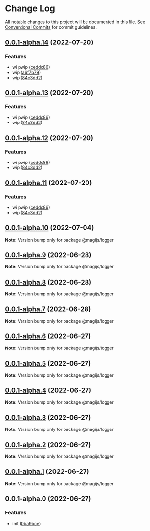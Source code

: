 # Change Log

All notable changes to this project will be documented in this file.
See [Conventional Commits](https://conventionalcommits.org) for commit guidelines.

## [0.0.1-alpha.14](https://github.com/stbui/magijs/compare/v0.0.1-alpha.10...v0.0.1-alpha.14) (2022-07-20)


### Features

* wi pwip ([ceddc86](https://github.com/stbui/magijs/commit/ceddc864a743fb583338be81bc72fdbf6c0b164a))
* wip ([a6f7b79](https://github.com/stbui/magijs/commit/a6f7b79875033eea566ea1d37a346c18a436c123))
* wip ([84c3dd2](https://github.com/stbui/magijs/commit/84c3dd2463238225a5f955a656fb88eadda5a2d1))





## [0.0.1-alpha.13](https://github.com/stbui/magijs/compare/v0.0.1-alpha.10...v0.0.1-alpha.13) (2022-07-20)


### Features

* wi pwip ([ceddc86](https://github.com/stbui/magijs/commit/ceddc864a743fb583338be81bc72fdbf6c0b164a))
* wip ([84c3dd2](https://github.com/stbui/magijs/commit/84c3dd2463238225a5f955a656fb88eadda5a2d1))





## [0.0.1-alpha.12](https://github.com/stbui/magijs/compare/v0.0.1-alpha.10...v0.0.1-alpha.12) (2022-07-20)


### Features

* wi pwip ([ceddc86](https://github.com/stbui/magijs/commit/ceddc864a743fb583338be81bc72fdbf6c0b164a))
* wip ([84c3dd2](https://github.com/stbui/magijs/commit/84c3dd2463238225a5f955a656fb88eadda5a2d1))





## [0.0.1-alpha.11](https://github.com/stbui/magijs/compare/v0.0.1-alpha.10...v0.0.1-alpha.11) (2022-07-20)


### Features

* wi pwip ([ceddc86](https://github.com/stbui/magijs/commit/ceddc864a743fb583338be81bc72fdbf6c0b164a))
* wip ([84c3dd2](https://github.com/stbui/magijs/commit/84c3dd2463238225a5f955a656fb88eadda5a2d1))





## [0.0.1-alpha.10](https://github.com/stbui/magijs/compare/v0.0.1-alpha.9...v0.0.1-alpha.10) (2022-07-04)

**Note:** Version bump only for package @magijs/logger





## [0.0.1-alpha.9](https://github.com/stbui/magijs/compare/v0.0.1-alpha.8...v0.0.1-alpha.9) (2022-06-28)

**Note:** Version bump only for package @magijs/logger





## [0.0.1-alpha.8](https://github.com/stbui/magijs/compare/v0.0.1-alpha.7...v0.0.1-alpha.8) (2022-06-28)

**Note:** Version bump only for package @magijs/logger





## [0.0.1-alpha.7](https://github.com/stbui/magijs/compare/v0.0.1-alpha.6...v0.0.1-alpha.7) (2022-06-28)

**Note:** Version bump only for package @magijs/logger





## [0.0.1-alpha.6](https://github.com/stbui/magijs/compare/v0.0.1-alpha.5...v0.0.1-alpha.6) (2022-06-27)

**Note:** Version bump only for package @magijs/logger





## [0.0.1-alpha.5](https://github.com/stbui/magijs/compare/v0.0.1-alpha.4...v0.0.1-alpha.5) (2022-06-27)

**Note:** Version bump only for package @magijs/logger





## [0.0.1-alpha.4](https://github.com/stbui/magijs/compare/v0.0.1-alpha.3...v0.0.1-alpha.4) (2022-06-27)

**Note:** Version bump only for package @magijs/logger





## [0.0.1-alpha.3](https://github.com/stbui/magijs/compare/v0.0.1-alpha.2...v0.0.1-alpha.3) (2022-06-27)

**Note:** Version bump only for package @magijs/logger





## [0.0.1-alpha.2](https://github.com/stbui/magijs/compare/v0.0.1-alpha.1...v0.0.1-alpha.2) (2022-06-27)

**Note:** Version bump only for package @magijs/logger





## [0.0.1-alpha.1](https://github.com/stbui/magijs/compare/v0.0.1-alpha.0...v0.0.1-alpha.1) (2022-06-27)

**Note:** Version bump only for package @magijs/logger





## 0.0.1-alpha.0 (2022-06-27)


### Features

* init ([0ba9bce](https://github.com/stbui/magijs/commit/0ba9bceb41d6ce04c2171a12a0af8daef3ca02bf))
